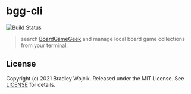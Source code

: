 # bgg-cli

[![Build Status](https://api.travis-ci.com/boldandbrad/bgg-cli.svg?branch=main)](https://travis-ci.com/github/boldandbrad/bgg-cli)
<!-- [![codecov](https://codecov.io/gh/boldandbrad/bgg-cli/branch/main/graph/badge.svg)](https://codecov.io/gh/boldandbrad/bgg-cli) -->
<!-- [![Docs](https://img.shields.io/website?down_message=down&label=docs&up_message=online&url=https%3A%2F%2Fboldandbrad.github.io%2Fbgg-cli%2F)](https://boldandbrad.github.io/bgg-cli/) -->
<!-- [![PyPI](https://img.shields.io/pypi/v/bgg-cli)](https://pypi.org/project/bgg-cli/) -->
<!-- ![PyPI - Downloads](https://img.shields.io/pypi/dm/bgg-cli) -->

> search [BoardGameGeek](https://boardgamegeek.com) and manage local board game collections from your terminal.

<!-- ## Install

```zsh
brew tap boldandbrad/homebrew-tap
brew install bgg-cli
```

or

```zsh
pipx install bgg-cli
```

or

```zsh
pip install bgg-cli
``` -->

<!-- > For more details, read the **bgg-cli** [install guide](https://boldandbrad.github.io/bgg-cli/#/install).

## Usage

```zsh
bgg
```

> For more usage details, read the **bgg-cli** [usage guide](https://boldandbrad.github.io/bgg-cli/#/usage). -->

<!-- ```zsh
bgg update | <collection> # update all collections data or a specific one
bgg search <query> # search bgg for a game or expansion
bgg hot # get current bgg hotness list of games/expansion
bgg open <bgg_id> # open a boardgame or expansion on boardgamegeek.com
bgg get <bgg_id> # view details of a boardgame
bgg collections # list all collections
bgg add <collection> <bgg_id> # add a boardgame or expansion to a collection
bgg drop <collection> <bgg_id> # remove a boardgame or expansion from a collection
bgg list <collection> # list all games and expansions in a collection
bgg new <collection> # create a new collection
bgg delete <collection> # delete a collection

bgg info <collection> # print out information about a collection
bgg copy <collection> # duplicate a collection
bgg move <collection> <collection> <bgg_id> # move a boardgame or expansion from one collection to another
bgg find <collection> # search for a game or expansion in a collection
bgg export <collection> # export a collection to csv or another format
bgg config # manage bgg-cli configs
``` -->

<!-- TODO: use local data stored when listing games with stats -->

## License

Copyright (c) 2021 Bradley Wojcik. Released under the MIT License. See
[LICENSE](LICENSE) for details.
